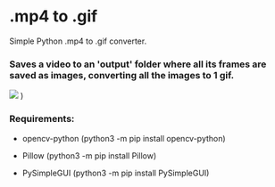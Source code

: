 # .mp4 to .gif
Simple Python .mp4 to .gif converter.

### Saves a video to an 'output' folder where all its frames are saved as images, converting all the images to 1 gif.

![](https://github.com/madhead341/mp4-to-gif/blob/main/image.png?raw=true)
)

### Requirements:

- opencv-python (python3 -m pip install opencv-python)

- Pillow (python3 -m pip install Pillow)

- PySimpleGUI (python3 -m pip install PySimpleGUI)
